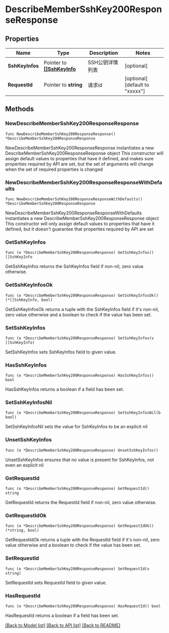 # DescribeMemberSshKey200ResponseResponse

## Properties

Name | Type | Description | Notes
------------ | ------------- | ------------- | -------------
**SshKeyInfos** | Pointer to [**[]SshKeyInfo**](SshKeyInfo.md) | SSH公钥详情列表 | [optional] 
**RequestId** | Pointer to **string** | 请求id | [optional] [default to "xxxxx"]

## Methods

### NewDescribeMemberSshKey200ResponseResponse

`func NewDescribeMemberSshKey200ResponseResponse() *DescribeMemberSshKey200ResponseResponse`

NewDescribeMemberSshKey200ResponseResponse instantiates a new DescribeMemberSshKey200ResponseResponse object
This constructor will assign default values to properties that have it defined,
and makes sure properties required by API are set, but the set of arguments
will change when the set of required properties is changed

### NewDescribeMemberSshKey200ResponseResponseWithDefaults

`func NewDescribeMemberSshKey200ResponseResponseWithDefaults() *DescribeMemberSshKey200ResponseResponse`

NewDescribeMemberSshKey200ResponseResponseWithDefaults instantiates a new DescribeMemberSshKey200ResponseResponse object
This constructor will only assign default values to properties that have it defined,
but it doesn't guarantee that properties required by API are set

### GetSshKeyInfos

`func (o *DescribeMemberSshKey200ResponseResponse) GetSshKeyInfos() []SshKeyInfo`

GetSshKeyInfos returns the SshKeyInfos field if non-nil, zero value otherwise.

### GetSshKeyInfosOk

`func (o *DescribeMemberSshKey200ResponseResponse) GetSshKeyInfosOk() (*[]SshKeyInfo, bool)`

GetSshKeyInfosOk returns a tuple with the SshKeyInfos field if it's non-nil, zero value otherwise
and a boolean to check if the value has been set.

### SetSshKeyInfos

`func (o *DescribeMemberSshKey200ResponseResponse) SetSshKeyInfos(v []SshKeyInfo)`

SetSshKeyInfos sets SshKeyInfos field to given value.

### HasSshKeyInfos

`func (o *DescribeMemberSshKey200ResponseResponse) HasSshKeyInfos() bool`

HasSshKeyInfos returns a boolean if a field has been set.

### SetSshKeyInfosNil

`func (o *DescribeMemberSshKey200ResponseResponse) SetSshKeyInfosNil(b bool)`

 SetSshKeyInfosNil sets the value for SshKeyInfos to be an explicit nil

### UnsetSshKeyInfos
`func (o *DescribeMemberSshKey200ResponseResponse) UnsetSshKeyInfos()`

UnsetSshKeyInfos ensures that no value is present for SshKeyInfos, not even an explicit nil
### GetRequestId

`func (o *DescribeMemberSshKey200ResponseResponse) GetRequestId() string`

GetRequestId returns the RequestId field if non-nil, zero value otherwise.

### GetRequestIdOk

`func (o *DescribeMemberSshKey200ResponseResponse) GetRequestIdOk() (*string, bool)`

GetRequestIdOk returns a tuple with the RequestId field if it's non-nil, zero value otherwise
and a boolean to check if the value has been set.

### SetRequestId

`func (o *DescribeMemberSshKey200ResponseResponse) SetRequestId(v string)`

SetRequestId sets RequestId field to given value.

### HasRequestId

`func (o *DescribeMemberSshKey200ResponseResponse) HasRequestId() bool`

HasRequestId returns a boolean if a field has been set.


[[Back to Model list]](../README.md#documentation-for-models) [[Back to API list]](../README.md#documentation-for-api-endpoints) [[Back to README]](../README.md)


